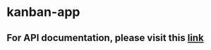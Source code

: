 # kanban-app

## For API documentation, please visit this [link](https://documenter.getpostman.com/view/9351386/TVmPBHGY)